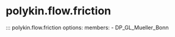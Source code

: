 # polykin.flow.friction

::: polykin.flow.friction
    options:
        members:
            - DP_GL_Mueller_Bonn
